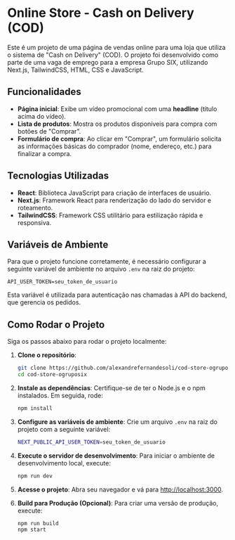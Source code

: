 # Online Store - Cash on Delivery (COD)

Este é um projeto de uma página de vendas online para uma loja que utiliza o sistema de "Cash on Delivery" (COD). O projeto foi desenvolvido como parte de uma vaga de emprego para a empresa Grupo SIX, utilizando Next.js, TailwindCSS, HTML, CSS e JavaScript.

## Funcionalidades

- **Página inicial**: Exibe um vídeo promocional com uma **headline** (título acima do vídeo).
- **Lista de produtos**: Mostra os produtos disponíveis para compra com botões de "Comprar".
- **Formulário de compra**: Ao clicar em "Comprar", um formulário solicita as informações básicas do comprador (nome, endereço, etc.) para finalizar a compra.

## Tecnologias Utilizadas

- **React**: Biblioteca JavaScript para criação de interfaces de usuário.
- **Next.js**: Framework React para renderização do lado do servidor e roteamento.
- **TailwindCSS**: Framework CSS utilitário para estilização rápida e responsiva.

## Variáveis de Ambiente

Para que o projeto funcione corretamente, é necessário configurar a seguinte variável de ambiente no arquivo `.env` na raiz do projeto:

```
API_USER_TOKEN=seu_token_de_usuario
```

Esta variável é utilizada para autenticação nas chamadas à API do backend, que gerencia os pedidos.

## Como Rodar o Projeto

Siga os passos abaixo para rodar o projeto localmente:

1. **Clone o repositório**:
   ```bash
   git clone https://github.com/alexandrefernandesoli/cod-store-ogruposix.git
   cd cod-store-ogruposix
   ```

2. **Instale as dependências**:
   Certifique-se de ter o Node.js e o npm instalados. Em seguida, rode:
   ```bash
   npm install
   ```

3. **Configure as variáveis de ambiente**:
   Crie um arquivo `.env` na raiz do projeto com a seguinte variável:
   ```bash
   NEXT_PUBLIC_API_USER_TOKEN=seu_token_de_usuario
   ```

4. **Execute o servidor de desenvolvimento**:
   Para iniciar o ambiente de desenvolvimento local, execute:
   ```bash
   npm run dev
   ```

5. **Acesse o projeto**:
   Abra seu navegador e vá para [http://localhost:3000](http://localhost:3000).

6. **Build para Produção (Opcional)**:
   Para criar uma versão de produção, execute:
   ```bash
   npm run build
   npm start
   ```
